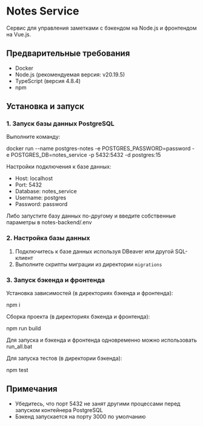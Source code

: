 # Notes Service

Сервис для управления заметками с бэкендом на Node.js и фронтендом на Vue.js.

## Предварительные требования

- Docker
- Node.js (рекомендуемая версия: v20.19.5)
- TypeScript (версия 4.8.4)
- npm

## Установка и запуск

### 1. Запуск базы данных PostgreSQL

Выполните команду:

docker run --name postgres-notes -e POSTGRES_PASSWORD=password -e POSTGRES_DB=notes_service -p 5432:5432 -d postgres:15

Настройки подключения к базе данных:
- Host: localhost
- Port: 5432
- Database: notes_service
- Username: postgres
- Password: password

Либо запустите базу данных по-другому и введите собственные параметры в notes-backend/.env

### 2. Настройка базы данных

1. Подключитесь к базе данных используя DBeaver или другой SQL-клиент
2. Выполните скрипты миграции из директории `migrations`

### 3. Запуск бэкенда и фронтенда
Установка зависимостей (в директориях бэкенда и фронтенда):

npm i

Сборка проекта (в директориях бэкенда и фронтенда):

npm run build

Для запуска и бэкенда и фронтенда одновременно можно использовать run_all.bat

Для запуска тестов (в директории бэкенда):

npm test

## Примечания

- Убедитесь, что порт 5432 не занят другими процессами перед запуском контейнера PostgreSQL
- Бэкенд запускается на порту 3000 по умолчанию